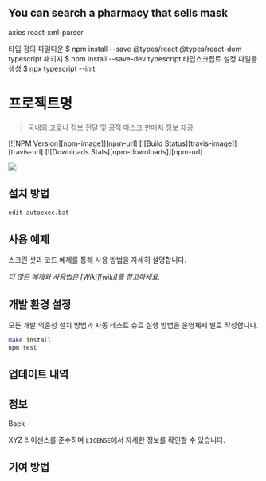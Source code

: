 
## You can search a pharmacy that sells mask


axios
react-xml-parser

타입 정의 파일다운
$ npm install --save @types/react @types/react-dom
typescript 패키지
$ npm install --save-dev typescript
타입스크립트 설정 파일을 생성
$ npx typescript --init


# 프로젝트명
> 국내외 코로나 정보 전달 및 공적 마스크 판매처 정보 제공

[![NPM Version][npm-image]][npm-url]
[![Build Status][travis-image]][travis-url]
[![Downloads Stats][npm-downloads]][npm-url]

![](../header.png)

## 설치 방법

```sh
edit autoexec.bat
```

## 사용 예제

스크린 샷과 코드 예제를 통해 사용 방법을 자세히 설명합니다.

_더 많은 예제와 사용법은 [Wiki][wiki]를 참고하세요._

## 개발 환경 설정

모든 개발 의존성 설치 방법과 자동 테스트 슈트 실행 방법을 운영체제 별로 작성합니다.

```sh
make install
npm test
```

## 업데이트 내역


## 정보

Baek – 

XYZ 라이센스를 준수하며 ``LICENSE``에서 자세한 정보를 확인할 수 있습니다.


## 기여 방법

